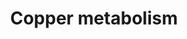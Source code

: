 ---
annotations:
- id: DOID:893
  parent: genetic disease
  type: Disease Ontology
  value: Wilson disease
- id: DOID:0111196
  parent: central nervous system disease
  type: Disease Ontology
  value: X-linked distal spinal muscular atrophy 3
- id: DOID:0060483
  type: Disease Ontology
  value: MEDNIK syndrome
- id: DOID:0111272
  parent: genetic disease
  type: Disease Ontology
  value: occipital horn syndrome
- id: CL:0000584
  parent: native cell
  type: Cell Type Ontology
  value: enterocyte
- id: CL:0000182
  parent: native cell
  type: Cell Type Ontology
  value: hepatocyte
- id: PW:0001002
  parent: regulatory pathway
  type: Pathway Ontology
  value: copper homeostasis pathway
- id: DOID:1838
  parent: genetic disease
  type: Disease Ontology
  value: Menkes disease
authors:
- Leo-kal
- Andra
- Khanspers
- DeSl
- Eweitz
- Egonw
citedin: ''
communities:
- IEM
- RareDiseases
description: This pathway shows copper metabolism and translocation for two cell types
  (enterocytes and hepatocytes), as well as associated disorders for transportation
  of copper to vesicles. Copper is an essential trace element required for the functioning
  of metalloenzymes. Copper is ingested through diet, absorbed by enterocytes in the
  intestinal walls, and sent to hepatocytes via the hepatic portal system.   This
  pathway model was constructed using chapter 39 of the book "Physician's Guide to
  the Diagnosis, Treatment, and Follow-Up of Inherited Metabolic Diseases (first edition)"
  by Blau (ISBN 3642403360)
last-edited: 2025-08-22
ndex: null
organisms:
- Homo sapiens
redirect_from:
- /index.php/Pathway:WP5189
- /instance/WP5189
- /instance/WP5189_r140420
revision: r140420
schema-jsonld:
- '@context': https://schema.org/
  '@id': https://wikipathways.github.io/pathways/WP5189.html
  '@type': Dataset
  creator:
    '@type': Organization
    name: WikiPathways
  description: This pathway shows copper metabolism and translocation for two cell
    types (enterocytes and hepatocytes), as well as associated disorders for transportation
    of copper to vesicles. Copper is an essential trace element required for the functioning
    of metalloenzymes. Copper is ingested through diet, absorbed by enterocytes in
    the intestinal walls, and sent to hepatocytes via the hepatic portal system.   This
    pathway model was constructed using chapter 39 of the book "Physician's Guide
    to the Diagnosis, Treatment, and Follow-Up of Inherited Metabolic Diseases (first
    edition)" by Blau (ISBN 3642403360)
  keywords:
  - ATP7A
  - ATP7B
  - CTR1
  - Cu²⁺
  - Cu⁺
  - DMT1
  license: CC0
  name: Copper metabolism
seo: CreativeWork
title: Copper metabolism
wpid: WP5189
---